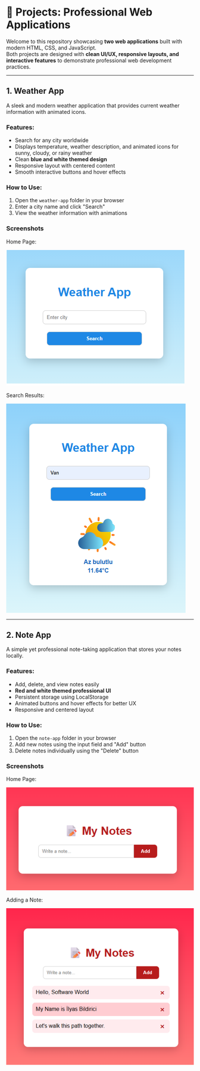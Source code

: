# 🌟 Projects: Professional Web Applications

Welcome to this repository showcasing **two web applications** built with modern HTML, CSS, and JavaScript.  
Both projects are designed with **clean UI/UX, responsive layouts, and interactive features** to demonstrate professional web development practices.

---

## 1. Weather App

A sleek and modern weather application that provides current weather information with animated icons.

### Features:
- Search for any city worldwide
- Displays temperature, weather description, and animated icons for sunny, cloudy, or rainy weather
- Clean **blue and white themed design**
- Responsive layout with centered content
- Smooth interactive buttons and hover effects

### How to Use:
1. Open the `weather-app` folder in your browser
2. Enter a city name and click "Search"
3. View the weather information with animations
 
### Screenshots

Home Page:

![Weather Home](weather%20app/screenshots/weather-home.png)

Search Results:

![Weather Search](weather%20app/screenshots/weather-search.png)

---

## 2. Note App

A simple yet professional note-taking application that stores your notes locally.

### Features:
- Add, delete, and view notes easily
- **Red and white themed professional UI**
- Persistent storage using LocalStorage
- Animated buttons and hover effects for better UX
- Responsive and centered layout

### How to Use:
1. Open the `note-app` folder in your browser
2. Add new notes using the input field and "Add" button
3. Delete notes individually using the "Delete" button

### Screenshots

Home Page:

![Note Home](note%20app/screenshots/note-home.png)

Adding a Note:

![Add Note](note%20app/screenshots/note-add.png)
